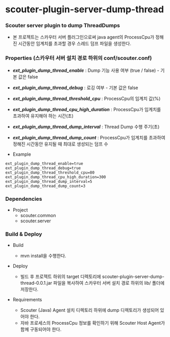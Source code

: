 # scouter-plugin-server-dump-thread
### Scouter server plugin to dump ThreadDumps

- 본 프로젝트는 스카우터 서버 플러그인으로써 java agent의 ProcessCpu가 정해진 시간동안 임계치를 초과할 경우 스레드 덤프 파일을 생성한다.

### Properties (스카우터 서버 설치 경로 하위의 conf/scouter.conf)
* **_ext\_plugin\_dump\_thread\_enable_** : Dump 기능 사용 여부 (true / false) - 기본 값은 false
* **_ext\_plugin\_dump\_thread\_debug_** : 로깅 여부 - 기본 값은 false
* **_ext\_plugin\_dump\_thread\_threshold\_cpu_** : ProcessCpu의 임계치 값(%)
* **_ext\_plugin\_dump\_thread\_cpu\_high\_duration_** : ProcessCpu가 임계치를 초과하여 유지해야 하는 시간(초)
* **_ext\_plugin\_dump\_thread\_dump\_interval_** : Thread Dump 수행 주기(초)
* **_ext\_plugin\_dump\_thread\_dump\_count_** : ProcessCpu가 임계치를 초과하여 정해진 시간동안 유지될 때 최대로 생성되는 덤프 수

* Example
```
ext_plugin_dump_thread_enable=true
ext_plugin_dump_thread_debug=true
ext_plugin_dump_thread_threshold_cpu=80
ext_plugin_dump_thread_cpu_high_duration=300
ext_plugin_dump_thread_dump_interval=5
ext_plugin_dump_thread_dump_count=3
```

### Dependencies
* Project
    - scouter.common
    - scouter.server
    
### Build & Deploy
* Build
    - mvn install을 수행한다.
    
* Deploy
    - 빌드 후 프로젝트 하위의 target 디렉토리에 scouter-plugin-server-dump-thread-0.0.1.jar 파일을 복사하여 스카우터 서버 설치 경로 하위의 lib/ 폴더에 저장한다.
    
* Requirements
    - Scouter (Java) Agent 설치 디렉토리 하위에 dump 디렉토리가 생성되어 있어야 한다.
    - 자바 프로세스의 ProcessCpu 정보를 확인하기 위해 Scouter Host Agent가 함께 구동되어야 한다.
